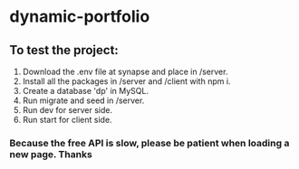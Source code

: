 # dynamic-portfolio

## To test the project:

1. Download the .env file at synapse and place in /server.
2. Install all the packages in /server and /client with npm i.
3. Create a database 'dp' in MySQL.
4. Run migrate and seed in /server.
5. Run dev for server side.
6. Run start for client side.

### Because the free API is slow, please be patient when loading a new page. Thanks
